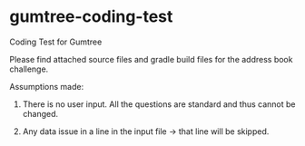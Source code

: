 # gumtree-coding-test
Coding Test for Gumtree

Please find attached source files and gradle build files for the address book challenge. 

Assumptions made: 

1. There is no user input. All the questions are standard and thus cannot be changed.

2. Any data issue in a line in the input file -> that line will be skipped. 